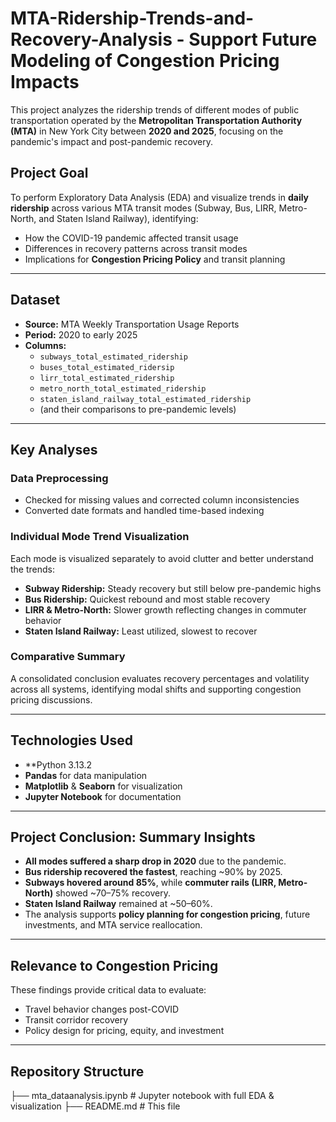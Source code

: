 # MTA-Ridership-Trends-and-Recovery-Analysis - Support Future Modeling of Congestion Pricing Impacts

This project analyzes the ridership trends of different modes of public transportation operated by the **Metropolitan Transportation Authority (MTA)** in New York City between **2020 and 2025**, focusing on the pandemic's impact and post-pandemic recovery.

## Project Goal

To perform Exploratory Data Analysis (EDA) and visualize trends in **daily ridership** across various MTA transit modes (Subway, Bus, LIRR, Metro-North, and Staten Island Railway), identifying:
- How the COVID-19 pandemic affected transit usage
- Differences in recovery patterns across transit modes
- Implications for **Congestion Pricing Policy** and transit planning

---

## Dataset

- **Source:** MTA Weekly Transportation Usage Reports
- **Period:** 2020 to early 2025
- **Columns:**
  - `subways_total_estimated_ridership`
  - `buses_total_estimated_ridersip`
  - `lirr_total_estimated_ridership`
  - `metro_north_total_estimated_ridership`
  - `staten_island_railway_total_estimated_ridership`
  - (and their comparisons to pre-pandemic levels)

---

## Key Analyses

### Data Preprocessing
- Checked for missing values and corrected column inconsistencies
- Converted date formats and handled time-based indexing

### Individual Mode Trend Visualization
Each mode is visualized separately to avoid clutter and better understand the trends:
- **Subway Ridership:** Steady recovery but still below pre-pandemic highs
- **Bus Ridership:** Quickest rebound and most stable recovery
- **LIRR & Metro-North:** Slower growth reflecting changes in commuter behavior
- **Staten Island Railway:** Least utilized, slowest to recover

### Comparative Summary
A consolidated conclusion evaluates recovery percentages and volatility across all systems, identifying modal shifts and supporting congestion pricing discussions.

---

## Technologies Used

- **Python 3.13.2
- **Pandas** for data manipulation
- **Matplotlib** & **Seaborn** for visualization
- **Jupyter Notebook** for documentation

---

## Project Conclusion: Summary Insights

- **All modes suffered a sharp drop in 2020** due to the pandemic.
- **Bus ridership recovered the fastest**, reaching ~90% by 2025.
- **Subways hovered around 85%**, while **commuter rails (LIRR, Metro-North)** showed ~70–75% recovery.
- **Staten Island Railway** remained at ~50–60%.
- The analysis supports **policy planning for congestion pricing**, future investments, and MTA service reallocation.

---

## Relevance to Congestion Pricing

These findings provide critical data to evaluate:
- Travel behavior changes post-COVID
- Transit corridor recovery
- Policy design for pricing, equity, and investment

---

## Repository Structure

├── mta_dataanalysis.ipynb # Jupyter notebook with full EDA & visualization
├── README.md # This file






